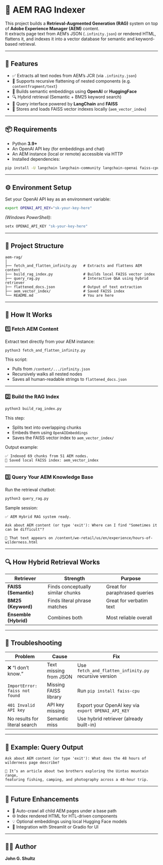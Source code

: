 # 🧠 AEM RAG Indexer

This project builds a **Retrieval-Augmented Generation (RAG)** system on top of **Adobe Experience Manager (AEM)** content.  
It extracts page text from AEM’s JSON (`.infinity.json`) or rendered HTML, flattens it, and indexes it into a vector database for semantic and keyword-based retrieval.

---

## 🚀 Features

- ✅ Extracts all text nodes from AEM’s JCR (via `.infinity.json`)
- 🧩 Supports recursive flattening of nested components (e.g. `contentfragment/text`)
- 🧠 Builds semantic embeddings using **OpenAI** or **HuggingFace**
- 🔍 Hybrid retrieval (Semantic + BM25 keyword search)
- 💬 Query interface powered by **LangChain** and **FAISS**
- 💾 Stores and loads FAISS vector indexes locally (`aem_vector_index`)

---

## 📦 Requirements

- Python **3.9+**
- An OpenAI API key (for embeddings and chat)
- An AEM instance (local or remote) accessible via HTTP
- Installed dependencies:

```bash
pip install -U langchain langchain-community langchain-openai faiss-cpu rank-bm25 requests beautifulsoup4
```

---

## ⚙️ Environment Setup

Set your OpenAI API key as an environment variable:

```bash
export OPENAI_API_KEY="sk-your-key-here"
```

*(Windows PowerShell)*:
```powershell
setx OPENAI_API_KEY "sk-your-key-here"
```

---

## 🧩 Project Structure

```
aem-rag/
│
├── fetch_and_flatten_infinity.py   # Extracts and flattens AEM content
├── build_rag_index.py              # Builds local FAISS vector index
├── query_rag.py                    # Interactive Q&A using hybrid retriever
├── flattened_docs.json             # Output of text extraction
├── aem_vector_index/               # Saved FAISS index
└── README.md                       # You are here
```

---

## 🧠 How It Works

### 1️⃣ Fetch AEM Content
Extract text directly from your AEM instance:

```bash
python3 fetch_and_flatten_infinity.py
```

This script:
- Pulls from `/content/.../infinity.json`
- Recursively walks all nested nodes
- Saves all human-readable strings to `flattened_docs.json`

---

### 2️⃣ Build the RAG Index

```bash
python3 build_rag_index.py
```

This step:
- Splits text into overlapping chunks
- Embeds them using `OpenAIEmbeddings`
- Saves the FAISS vector index to `aem_vector_index/`

Output example:
```
✅ Indexed 69 chunks from 51 AEM nodes.
💾 Saved local FAISS index: aem_vector_index
```

---

### 3️⃣ Query Your AEM Knowledge Base

Run the retrieval chatbot:
```bash
python3 query_rag.py
```

Sample session:
```
✅ AEM Hybrid RAG system ready.

Ask about AEM content (or type 'exit'): Where can I find "Sometimes it can be difficult"?

🧠 That text appears on /content/we-retail/us/en/experience/hours-of-wilderness.html
```

---

## 🔍 How Hybrid Retrieval Works

| Retriever | Strength | Purpose |
|------------|-----------|----------|
| **FAISS (Semantic)** | Finds conceptually similar chunks | Great for paraphrased queries |
| **BM25 (Keyword)** | Finds literal phrase matches | Great for verbatim text |
| **Ensemble (Hybrid)** | Combines both | Most reliable overall |

---

## 🧰 Troubleshooting

| Problem | Cause | Fix |
|----------|--------|-----|
| ❌ “I don’t know.” | Text missing from JSON | Use `fetch_and_flatten_infinity.py` recursive version |
| `ImportError: faiss not found` | Missing FAISS library | Run `pip install faiss-cpu` |
| `401 Invalid API key` | API key missing | Export your OpenAI key via `export OPENAI_API_KEY` |
| No results for literal search | Semantic miss | Use hybrid retriever (already built-in) |

---

## 🧪 Example: Query Output

```
Ask about AEM content (or type 'exit'): What does the 48 hours of wilderness page describe?

🧠 It’s an article about two brothers exploring the Uintas mountain range,
featuring fishing, camping, and photography across a 48-hour trip.
```

---

## 🧭 Future Enhancements

- 🔄 Auto-crawl all child AEM pages under a base path
- 🌐 Index rendered HTML for HTL-driven components
- 💡 Optional embeddings using local Hugging Face models
- 🧰 Integration with Streamlit or Gradio for UI

---

## 🧑‍💻 Author

**John G. Shultz**  